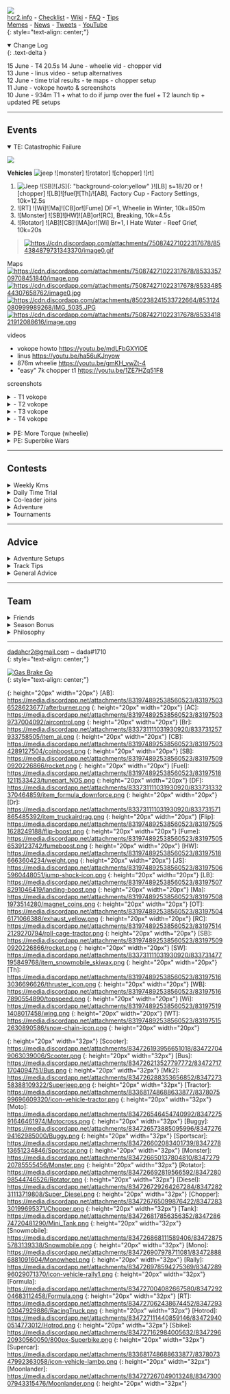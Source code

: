 [![](https://media.discordapp.net/attachments/806343355264401478/844297128007303198/Image.png?width=125&height=110)](#bottom)[  ]()  
[hcr2.info](https://reference.hcr2info.com) - [Checklist](https://reference.hcr2info.com/#lists)  - [Wiki](https://wiki.hcr2.info)  - [FAQ](https://reference.hcr2info.com/faq/) - [Tips](https://reference.hcr2info.com/tips/)   
[Memes](https://reference.hcr2info.com/memes/) - [News](https://fingersoft.com/news/) - [Tweets](https://mobile.twitter.com/HCR_Official_) -  [YouTube](https://www.youtube.com/results?search_query=hill+climb+racing+2+hcr2)  
{: style="text-align: center;"}
<!--
***
  
<details markdown="block">
  <summary>
    Table of contents
  </summary>
  {: .text-delta }
1. TOC
{:toc}
</details>

*** -->

<details open markdown="block">
  <summary>
    Change Log
  </summary>
{: .text-delta } 

15 June - T4 20.5s
14 June - wheelie vid - chopper vid  
13 June - linus video - setup alternatives  
12 June - time trial results - te maps - chopper setup  
11 June - vokope howto & screenshots  
10 June - 934m T1 + what to do if jump over the fuel + T2 launch tip + updated PE setups  
</details>	   
  
***   

## Events

<details open markdown="block">
  <summary>
 TE: Catastrophic Failure
  </summary>
	
![](https://cdn.discordapp.com/attachments/750874271022317678/853364320338968586/image0.png)  
	
**Vehicles** ![jeep] ![monster] ![rotator] ![chopper] ![rt]
1. ![Jeep] ![SB]![JS]{: "background-color:yellow" }![LB] s=18/20 or ![chopper] ![LB]![fuel]![Th]/![AB], Factory Cup - Factory Settings, 10k=12.5s
2. ![RT] ![Wi]![Ma]![CB]or![Fume] DF=1, Wheelie in Winter, 10k=850m  
3. ![Monster] ![SB]![HW]![AB]or![RC], Breaking, 10k=4.5s  
4. ![Rotator] ![AB]![CB]![MA]or![Wi] Br=1, I Hate Water - Reef Grief, 10k=20s
> [![<https://cdn.discordapp.com/attachments/750874271022317678/854384879731343370/image0.gif>](https://cdn.discordapp.com/attachments/750874271022317678/854384879731343370/image0.gif)](https://cdn.discordapp.com/attachments/750874271022317678/854384879731343370/image0.gif)
	
	
Maps  
[![<https://cdn.discordapp.com/attachments/750874271022317678/853335709708451840/image.png>](https://cdn.discordapp.com/attachments/750874271022317678/853335709708451840/image.png)](https://cdn.discordapp.com/attachments/750874271022317678/853335709708451840/image.png)  
[![<https://cdn.discordapp.com/attachments/750874271022317678/853348544307658762/image0.jpg>](https://cdn.discordapp.com/attachments/750874271022317678/853348544307658762/image0.jpg)](https://cdn.discordapp.com/attachments/750874271022317678/853348544307658762/image0.jpg)    
[![<https://cdn.discordapp.com/attachments/850238241533722664/853124080999989268/IMG_5035.JPG>](https://cdn.discordapp.com/attachments/850238241533722664/853124080999989268/IMG_5035.JPG)](https://cdn.discordapp.com/attachments/850238241533722664/853124080999989268/IMG_5035.JPG)    
[![<https://cdn.discordapp.com/attachments/750874271022317678/853341821912088616/image.png>](https://cdn.discordapp.com/attachments/750874271022317678/853341821912088616/image.png)](https://cdn.discordapp.com/attachments/750874271022317678/853341821912088616/image.png)  	
	
videos
- vokope howto <https://youtu.be/mdLFbGXYiOE>
- linus <https://youtu.be/ha56uKJnyow>
- 876m wheelie <https://youtu.be/gmKH_vwZt-4>
- "easy" 7k chopper t1 <https://youtu.be/1ZE7HZq51F8>
	
screenshots
<details  markdown="block">
  <summary>
- T1 vokope 
</summary>
![](https://cdn.discordapp.com/attachments/750874271022317678/853098207314444308/image0.png)    
</details>
<details  markdown="block">
 <summary>
- T2 vokope  
</summary>
![](https://cdn.discordapp.com/attachments/750874271022317678/853098222352465920/image0.png)  
</details>
<details  markdown="block">
<summary>
- T3 vokope  
</summary>
![](https://cdn.discordapp.com/attachments/750874271022317678/853098230023716894/image0.png)  
</details>
<details  markdown="block">
<summary>
- T4 vokope 
</summary>
![](https://cdn.discordapp.com/attachments/750874271022317678/853098237895770172/image0.png)  
</details>  
<br>  
</details>  	
<details  markdown="block">
  <summary>
 PE: More Torque (wheelie)
  </summary>
  {: .text-delta }
![](https://pbs.twimg.com/media/E3bqkoDXwAEB2Cx.jpg:small)

1. Bog  ![Buggy] ![Wi] ![WB] ![CB] 943m, ![RT] ![Wi] ![WB] ![CB] 901m
2. Beach ![Buggy] ![Wi] ![WB] ![JS] 810m, ![RT] ![Wi] ![WB] ![CB]? 855m    
3. Forest  ![RT] ![Wi] ![WB] ![CB] 899m, ![Buggy] ![Wi] ![WB] ![JS] 907m, ![Diesel] ![Wi] ![WB] ![JS] 908m  
4. City  ![Buggy] ![Wi] ![WB] ![CB]? 1133m,![RT] ![Wi] ![WB] ![CB] 1126m
5. City ![Buggy] ![Wi] ![WB] ![CB] 931m, ![RT] ![Wi] ![WB] ![CB] 910m
6. Bog  ![Buggy] ![Wi] ![WB] ![ma] 2845m, ![RT] ![Wi] ![WB] ![CB] 2926m, ![moonlander] ![Ma] ![Wb] ![cb] 2664
7. Mountain  ![Buggy] ![Wi] ![WB] ![JS] 994m
8. Desert  ![RT] ![Wi] ![WB] ![CB]? 858m  
9. Glacier  ![Buggy] ![Wi] ![WB] ![JS] 1515m, ![Diesel] ![Wi] ![WB] ![JS] 1515m  	
<br>	
</details>   	
<details  markdown="block">
  <summary>
 PE: Superbike Wars  
  </summary>
  {: .text-delta }
	
![](https://cdn.discordapp.com/attachments/854531411159810058/854538454430646282/34B11586-C008-48C2-9829-E0C9C8FBA513.png)	</details>	

***
	
## Contests
	
<details  markdown="block">  
  <summary>
    Weekly Kms
  </summary>
  {: .text-delta }
### Weekly Kms Contest  
**Podium**  
🥇Getzata  
🥈LNL  
🥉Stand09  

**Top Ten**  
![](https://cdn.discordapp.com/attachments/777301191474282546/853816819290603530/image0.png)  
<br>  
</details>  
<details markdown="block">
  <summary>
    Daily Time Trial
  </summary>
  {: .text-delta }	
### Daily Time Trial Contest

Rules:
- Compete each day in same daily as <http://fw.hcr2.info>
- Points added up over the week: 🥇= 3, 🥈= 2, 🥉= 1

**Week 9 Results**  
🥇 date 3+3+3+2+0+3+2=16  
🥈 Getz 2+3+2+3=10  
🥉 fixit 2+2+2=5  
🏅 camaro 3  
🏅 Groot 1+2=3  
🏅 Harry 1+1=2  
🏅 josey 2  

**2021 Time Trial Roll of Honor**
```
         🥇   🥈   🥉
——————————————————————

Dada      6    2 
Date      2    3    3   
Getzata   1    4    2  
PDB                 1 
Spyder              1   
MrFixit             1   

——————————————————————
```

**To compete in the daily Time Trial contest**
1. Make sure that "dada" is on your friend list (if not, the link is under [#friends](#friends)
2. See the day’s vehicle and time trial on fw.hcr2.info or in-game chat (will be the same)
3. Choose CUPS Tab at top
4. Choose 4-square tab under flag tab on left
5. Scroll down to find that day's cup and track
6. Run it at many times as you like using that day’s vehicle

![](https://cdn.discordapp.com/attachments/776132655192211478/835513068074303528/image0.png)  	
<br>  	
</details>  
<details markdown="block">
  <summary>
    Co-leader joins
  </summary>
  {: .text-delta }
### Co-leader Season Contest
**Joins in June**     
5 Groot  
1 Spyder  
1 Jimbob  
1 dada  
	
**`---------------`**  
**`Tablet of Honor`**    
`===============`      
`Getzata.......1`     
`Groot.........1`    
**`---------------`**  
<br>  	
</details>
<details markdown="block">
  <summary>
    Adventure
  </summary>
  {: .text-delta }
	
### Adventure Contest

Adventure - May until month-end results  
***Snowmobile in Rustbucket Reef***

🥇Nesorac 10737m
🥈Omelette 9330m
🥉MrFixit 8177m

**2021 Adventure Roll of Honor**  
```
            🥇   🥈   
————————————————————
Date         3        
T            1    2
Nesorac      2
Lonestar          2
Spyder            1
Omelette          1
————————————————————
```  
Adventure contest until June mid-month is ***Sportscar- DesertValley***  
![](https://cdn.discordapp.com/attachments/776132655192211478/849421990107545600/image0.gif)  
<br>  	
</details>  
<details markdown="block">
  <summary>
    Tournaments
  </summary>
  {: .text-delta }
### Tournaments 
- Tractor Wars: <http://tw.hcr2.info>
- Friendly Wars: <http://fw.hcr2.info>
</details>  	

	
***

## Advice
<details markdown="block">
  <summary>
    Adventure Setups
  </summary>
  {: .text-delta }
### Adventure Setups
Draft based on VMinchBosch data - **work-in-progress do not distribute!**  ![](https://cdn.discordapp.com/attachments/806343355264401478/842843192398446622/image0.png)  
<br>  	
</details>   
<details markdown="block">
  <summary>
    Track Tips
  </summary>
  {: .text-delta }
	
### Track Tips

 Track | Cup | Tip 
 :--: | :--: | :--   
**The Carousel** | Bill's Circuit 2 | Do a backflip at high point in cave e.g. with rally  
**Flying Log** | Forest Cup 3 | Wait five seconds to reposition fuel  
**Forgotten Highway** | | High roads are generally quicker if you can make them  
**Frostfire Caverns** | | Go under the second mountain i.e.down into the cavern  
**Lonely Camper** | Boggy Road 3 | Generally smoother to go the low route at 320m to go (near the start)  
**Muddy Road** | Boggy Road 1 | Often quicker to break through the board at 200m to go, and go down  
**Snappy Swamps** | Alligator Cup 2 | ⚠ alligators at 50m to go. Fly over and wheelie; or go under carefully if you fit  
**Tunnel Vision** | Tunnels 1 | Go down the tunnel at 280m to go. It is a shortcut  
**Watery Tunnel** | Cup of City Water 2 | Generally quicker to brake and go low route through the water  

<br>  	
</details>  	
<details markdown="block">
  <summary>
    General Advice 
  </summary>
  {: .text-delta }

### General HCR2 Advice  
1. Be respectful and friendly to others  
2. Finish the weekly public event  
3. Finish the monthly 50k season  
4. Open the free and video chests in the shop  
5. Open the daily 10-win chest  
6. Open six free 3h chests (resets every 12 hours)  
7. Do all the adventure tasks (at least to level 1 chest)  
8. Finish the 3 daily tasks (at least the easy ones)   
9. Have a chest timing down  
10. Scrap excess parts  
11. Make sure the team km chest reaches at least level 18 for legendary parts   
12. Compete in every team event  
13. Buy 10k common and 50k rare parts in the shop with coins if available  

**Only**  
1. Use gems to open cup chests, except:  
	- to buy epic or legendary parts in the shop if it is the first or last of that part that you need  
	- to finish the public event if needed  
2. Use scrap for parts needed for the team event - preferably legendary parts 

**Never** 
1. Cheat  
2. Buy chests/coins with gems in the shop  
3. Scrap parts that may be needed in the future  
4. Use the scrapyard if tired or impaired  	
</details>

	
***
	
## Team  
<details markdown="block">
  <summary>
    Friends
  </summary>
  {: .text-delta }

### Friends  

Name | Link  
: -- | :--  
\*Lonestar | <https://playhcr.com/invite?id=YAKzzp>  
69Camaro | <https://playhcr.com/invite?id=6YgJX4>  
Canis | <https://playhcr.com/invite?id=oBy7Md>  
Dada | <https://playhcr.com/invite?id=XN7N73>  
Date | <https://playhcr.com/invite?id=rdKaOg>  
Diezel | <https://playhcr.com/invite?id=Wrq05d>  
G🐝G | <https://playhcr.com/invite?id=z57dp1>  
Getzata | <https://playhcr.com/invite?id=jEDooe>  
Gramps | <https://playhcr.com/invite?id=NKxKxJ>  
Harry | <https://playhcr.com/invite?id=5mnOj0>  
IamGroot | <https://playhcr.com/invite?id=rBr31M>  
Jimbob | <https://playhcr.com/invite?id=wznXZW>  
Josey | <https://playhcr.com/invite?id=Z46v9Z>  
LnL | <https://playhcr.com/invite?id=Ve1rrw>  
Max | <https://playhcr.com/invite?id=e9YZ4W>  
Mrfixit | <https://playhcr.com/invite?id=zEaegD>  
Nesorac | <https://playhcr.com/invite?id=Zlapzy>  
Omelette | <https://playhcr.com/invite?id=jDn5A9>  
PassDaB | <https://playhcr.com/invite?id=Z4zea4>  
Rock | <https://playhcr.com/invite?id=pBVAYN>  
Rush | <https://playhcr.com/invite?id=Ao4nZe>  
Slicksam | <https://playhcr.com/invite?id=bEgMXb>  
Spyder | <https://playhcr.com/invite?id=1Y1v73>  
Swan | <https://playhcr.com/invite?id=Q4rWYA>  
T | <https://playhcr.com/invite?id=3YgYnj>  
Terd | <https://playhcr.com/invite?id=K14e32>  
Wolf | <https://playhcr.com/invite?id=d5B5V2>  
Zay | <https://playhcr.com/invite?id=avmvPP>  

### Where can I find my invite code?  
![Find your invite code](https://i.imgur.com/WiWRznr.jpg)  
1.  Go to EVENTS tab    
2. Click on friends square in bottom left  
3. Press + in top right  

![Find your invite code](https://i.imgur.com/lw0A9k3.jpg)
4. Press “SEND LINK” button  
5. Six-character invite code is visible after “id=“  
6. Post in GBG team chat for others to see  

[🔝](#top)    
{: style="text-align: center;"}  
<br>  	
</details>
<details  markdown="block">
  <summary>
    Season Bonus
  </summary>
  {: .text-delta }
### Season Rewards
![](https://cdn.discordapp.com/attachments/617353655468687390/847676629667938304/image0.png)  
<br>  	
</details>  		
<details markdown="block">
  <summary>
    Philosophy
  </summary>
  {: .text-delta }	
	
### Philosophy  
1. **We are an active and friendly team.** There are no hard rules, but participating in all team matches and 100+km a week are good signs of activity. We try to keep it clean, be respectful, and support one another.    

2. **Real life takes priority.** If you have a problem preventing you from playing, let the team know. We are extremely understanding.  

3. **In-game chat** is the preferred means of communication. In the rare event of not being able to communicate in-game, feel free to use other means (e.g. my contact detail at the bottom or the discord server https://discord.gg/HHJB2qcR - *if the link has expired, let me know and I will refresh it*)  

4. **Relax and have fun!**  Rankings are secondary. (Please don't pressure anyone to perform better. If there is an issue that detracts from the positive environment, steps will be taken to address it.) 

5. **Eat plenty fiber!!** 😀
	 ![](https://cdn.discordapp.com/attachments/616461538978693141/739209195382898837/image0.jpg)
	

	
![](https://media.discordapp.net/attachments/833681748688633877/835658598969245722/image8.jpg?width=748&height=991)

</details> 	

	
***

[dadahcr2@gmail.com](mailto:dadahcr2@gmail.com) ~ dada#1710     
{: style="text-align: center;"}  

[![Gas Brake Go](https://media.discordapp.net/attachments/806343355264401478/844297128007303198/Image.png?width=125&height=110)](#top)[ ]()     
{: style="text-align: center;"}  




[Ka]: https://pngimg.com/uploads/kangaroo/kangaroo_PNG21.png 
{: height="20px" width="20px"} 
[AB]: https://media.discordapp.net/attachments/831974892538560523/831975036528623677/afterburner.png 
{: height="20px" width="20px"} 
[AC]: https://media.discordapp.net/attachments/831974892538560523/831975039737004092/aircontrol.png 
{: height="20px" width="20px"} 
[Br]: https://media.discordapp.net/attachments/833731111031930920/833731257933758505/item_ai.png 
{: height="20px" width="20px"} 
[CB]: https://media.discordapp.net/attachments/831974892538560523/831975034289127504/coinboost.png 
{: height="20px" width="20px"} 
[SB]: https://media.discordapp.net/attachments/831974892538560523/831975090920226866/rocket.png 
{: height="20px" width="20px"} 
[Fuel]: https://media.discordapp.net/attachments/831974892538560523/831975181211533423/tunepart_NOS.png 
{: height="20px" width="20px"} 
[DF]: https://media.discordapp.net/attachments/833731111031930920/833731332370464859/item_formula_downforce.png 
{: height="20px" width="20px"} 
[Dr]: https://media.discordapp.net/attachments/833731111031930920/833731571865485392/item_truckairdrag.png 
{: height="20px" width="20px"} 
[Flip]: https://media.discordapp.net/attachments/831974892538560523/831975051628249188/flip-boost.png 
{: height="20px" width="20px"} 
[Fume]: https://media.discordapp.net/attachments/831974892538560523/831975056539123742/fumeboost.png 
{: height="20px" width="20px"} 
[HW]: https://media.discordapp.net/attachments/831974892538560523/831975186663604234/weight.png 
{: height="20px" width="20px"} 
[JS]: https://media.discordapp.net/attachments/831974892538560523/831975065960448051/jump-shock-icon.png 
{: height="20px" width="20px"} 
[LB]: https://media.discordapp.net/attachments/831974892538560523/831975078291046419/landing-boost.png 
{: height="20px" width="20px"} 
[Ma]: https://media.discordapp.net/attachments/831974892538560523/831975081973514280/magnet_coins.png 
{: height="20px" width="20px"} 
[OT]: https://media.discordapp.net/attachments/831974892538560523/831975046171066388/exhaust_yellow.png 
{: height="20px" width="20px"} 
[RC]: https://media.discordapp.net/attachments/831974892538560523/831975142129270794/roll-cage-tractor.png 
{: height="20px" width="20px"} 
[SB]: https://media.discordapp.net/attachments/831974892538560523/831975090920226866/rocket.png 
{: height="20px" width="20px"} 
[SW]: https://media.discordapp.net/attachments/833731111031930920/833731477195849768/item_snowmobile_skiwax.png 
{: height="20px" width="20px"} 
[Th]: https://media.discordapp.net/attachments/831974892538560523/831975163036696626/thruster_icon.png 
{: height="20px" width="20px"} 
[WB]: https://media.discordapp.net/attachments/831974892538560523/831975167890554890/topspeed.png 
{: height="20px" width="20px"} 
[Wi]: https://media.discordapp.net/attachments/831974892538560523/831975191408017458/wing.png 
{: height="20px" width="20px"} 
[WT]: https://media.discordapp.net/attachments/831974892538560523/831975152630890586/snow-chain-icon.png 
{: height="20px" width="20px"} 


[Jeep]: https://media.discordapp.net/attachments/834726148663017472/834726944284344330/Jeep.png 
{: height="20px" width="32px"} 
[Scooter]: https://media.discordapp.net/attachments/834726193956651018/834727049063039006/Scooter.png 
{: height="20px" width="32px"} 
[Bus]: https://media.discordapp.net/attachments/834726213527797772/834727171704094751/Bus.png 
{: height="20px" width="32px"} 
[Mk2]: https://media.discordapp.net/attachments/834726288353656852/834727358388109322/Superjeep.png 
{: height="20px" width="32px"} 
[Tractor]: https://media.discordapp.net/attachments/833681748688633877/837807599696609320/icon-vehicle-tractor.png 
{: height="20px" width="32px"} 
[Moto]: https://media.discordapp.net/attachments/834726546454740992/834727591646461974/Motocross.png 
{: height="20px" width="32px"} 
[Buggy]: https://media.discordapp.net/attachments/834726573885095996/834727694162985000/Buggy.png 
{: height="20px" width="32px"} 
[Sportscar]: https://media.discordapp.net/attachments/834726602083401739/834727813651234846/Sportscar.png 
{: height="20px" width="32px"} 
[Monster]: https://media.discordapp.net/attachments/834726650137804810/834727920785555456/Monster.png 
{: height="20px" width="32px"} 
[Rotator]: https://media.discordapp.net/attachments/834726692819566592/834728098544746526/Rotator.png 
{: height="20px" width="32px"} 
[Diesel]: https://media.discordapp.net/attachments/834726729264267284/834728231113719808/Super_Diesel.png 
{: height="20px" width="32px"} 
[Chopper]: https://media.discordapp.net/attachments/834726765099876422/834728330199695371/Chopper.png 
{: height="20px" width="32px"} 
[Tank]: https://media.discordapp.net/attachments/834726817856356352/834728674720481290/Mini_Tank.png 
{: height="20px" width="32px"} 
[Snowmobile]: https://media.discordapp.net/attachments/834726868111589406/834728755783139338/Snowmobile.png 
{: height="20px" width="32px"} 
[Mono]: https://media.discordapp.net/attachments/834726907978711081/834728886881091604/Monowheel.png 
{: height="20px" width="32px"} 
[Rally]: https://media.discordapp.net/attachments/834726978594275369/834728996029071370/icon-vehicle-rally1.png 
{: height="20px" width="32px"} 
[Formula]: https://media.discordapp.net/attachments/834727004082667580/834729204683112458/Formula.png 
{: height="20px" width="32px"} 
[RT]: https://media.discordapp.net/attachments/834727062438674452/834729303047929886/RacingTruck.png 
{: height="20px" width="32px"} 
[Hotrod]: https://media.discordapp.net/attachments/834727111440859146/834729400514773012/Hotrod.png 
{: height="20px" width="32px"} 
[Sbike]: https://media.discordapp.net/attachments/834727162984005632/834729620930560050/800px-Superbike.png 
{: height="20px" width="32px"} 
[Supercar]: https://media.discordapp.net/attachments/833681748688633877/837807347992363058/icon-vehicle-lambo.png 
{: height="20px" width="32px"} 
[Moonlander]: https://media.discordapp.net/attachments/834727267049013248/834730007943315476/Moonlander.png 
{: height="20px" width="32px"} 



<a name="bottom"></a>


